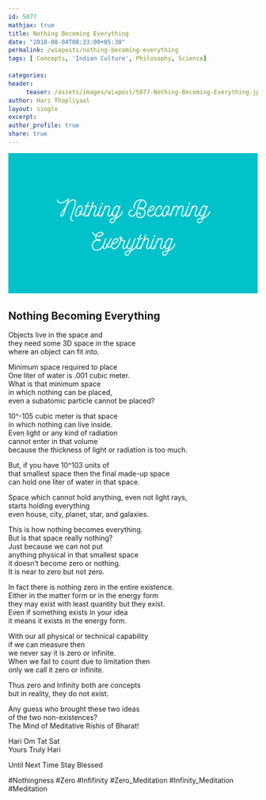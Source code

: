 ```yaml
--- 
id: 5077
mathjax: true  
title: Nothing Becoming Everything
date: "2018-08-04T08:33:00+05:30"
permalink: /wiaposts/nothing-becoming-everything
tags: [ Concepts, 'Indian Culture', Philosophy, Science]    

categories: 
header:
     teaser: /assets/images/wiapost/5077-Nothing-Becoming-Everything.jpg
author: Hari Thapliyaal 
layout: single 
excerpt:  
author_profile: true 
share: true 
---
```


![Nothing Becoming Everything](/assets/images/wiapost/5077-Nothing-Becoming-Everything.jpg)     

## Nothing Becoming Everything

    
Objects live in the space and     
they need some 3D space in the space     
where an object can fit into.    
    
Minimum space required to place     
One liter of water is .001 cubic meter.     
What is that minimum space     
in which nothing can be placed,     
even a subatomic particle cannot be placed?    
    
10^-105 cubic meter is that space     
in which nothing can live inside.     
Even light or any kind of radiation     
cannot enter in that volume     
because the thickness of light or radiation is too much.    
    
But, if you have 10^103 units of     
that smallest space then the final made-up space     
can hold one liter of water in that space.    
    
Space which cannot hold anything, even not light rays,     
starts holding everything     
even house, city, planet, star, and galaxies.    
    
This is how nothing becomes everything.     
But is that space really nothing?     
Just because we can not put     
anything physical in that smallest space     
it doesn’t become zero or nothing.     
It is near to zero but not zero.    
    
In fact there is nothing zero in the entire existence.     
Either in the matter form or in the energy form     
they may exist with least quantity but they exist.     
Even if something exists in your idea     
it means it exists in the energy form.    
    
With our all physical or technical capability     
if we can measure then     
we never say it is zero or infinite.     
When we fail to count due to limitation then     
only we call it zero or infinite.    
    
Thus zero and Infinity both are concepts     
but in reality, they do not exist.    
    
Any guess who brought these two ideas     
of the two non-existences?     
The Mind of Meditative Rishis of Bharat!    
    
Hari Om Tat Sat     
Yours Truly Hari    
    
Until Next Time Stay Blessed    
    
#Nothingness #Zero #Infifinity #Zero_Meditation #Infinity_Meditation #Meditation    
    
    
